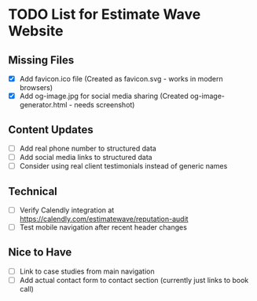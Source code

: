 # TODO List for Estimate Wave Website

## Missing Files
- [x] Add favicon.ico file (Created as favicon.svg - works in modern browsers)
- [x] Add og-image.jpg for social media sharing (Created og-image-generator.html - needs screenshot)

## Content Updates
- [ ] Add real phone number to structured data
- [ ] Add social media links to structured data
- [ ] Consider using real client testimonials instead of generic names

## Technical
- [ ] Verify Calendly integration at https://calendly.com/estimatewave/reputation-audit
- [ ] Test mobile navigation after recent header changes

## Nice to Have
- [ ] Link to case studies from main navigation
- [ ] Add actual contact form to contact section (currently just links to book call)